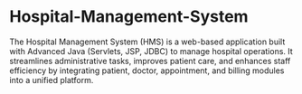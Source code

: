 # Hospital-Management-System
The Hospital Management System (HMS) is a web-based application built with Advanced Java (Servlets, JSP, JDBC) to manage hospital operations. It streamlines administrative tasks, improves patient care, and enhances staff efficiency by integrating patient, doctor, appointment, and billing modules into a unified platform.
